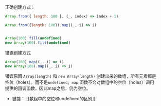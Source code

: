 正确创建方式：
```js
Array.from({ length: 100 }, (_, index) => index + 1)

Array.from({length: 100}).map((_, i) => i)


Array(100).fill(undefined)
new Array(100).fill(undefined)
```

错误创建方式
```js
Array(100).map((_, i) => i)
new Array(100).map((_, i) => i)
```

错误原因
`Array(length)` 和 `new Array(length)` 创建出来的数组，所有元素都是空位（holes），而不是`undefined`。`map` 函数不会对数组中的空位（holes）调用提供的回调函数，因此map之后，仍为空位。


- 链接：
[[数组中的空位和undefined的区别]]